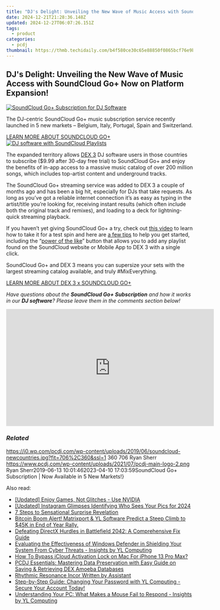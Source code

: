 ```yaml
---
title: "DJ's Delight: Unveiling the New Wave of Music Access with SoundCloud Go+ Now on Platform Expansion!"
date: 2024-12-21T21:28:36.148Z
updated: 2024-12-27T06:07:26.151Z
tags:
  - product
categories:
  - pcdj
thumbnail: https://thmb.techidaily.com/b4f580ce30c65e88850f0865bcf76e9b30f93eff5e8a5ffb4e4a9c4a1397858e.jpg
---
```


## DJ's Delight: Unveiling the New Wave of Music Access with SoundCloud Go+ Now on Platform Expansion!

[![SoundCloud Go+ Subscription for DJ Software](https://i0.wp.com/pcdj.com/wp-content/uploads/2019/06/soundcloud-newcountries.jpg?resize=706%2C321&ssl=1)](https://i0.wp.com/pcdj.com/wp-content/uploads/2019/06/soundcloud-newcountries.jpg?fit=706%2C360&ssl=1 "SoundCloud Go+ Subscription for DJ Software")

The DJ-centric SoundCloud Go+ music subscription service recently launched in 5 new markets – Belgium, Italy, Portugal, Spain and Switzerland.

[LEARN MORE ABOUT SOUNDCLOUD GO+ ![DJ software with SoundCloud Playlists](https://i0.wp.com/pcdj.com/wp-content/uploads/2019/05/soundcloudgo-dex3-playlistrs.jpg?fit=300%2C300&ssl=1 "DJ software with SoundCloud Playlists")](https://tools.techidaily.com/pcdj/products/)

The expanded territory allows [DEX 3](https://tools.techidaily.com/pcdj/products/) DJ software users in those countries to subscribe ($9.99 after 30-day free trial) to SoundCloud Go+ and enjoy the benefits of in-app access to a massive music catalog of over 200 million songs, which includes top-artist content and underground tracks.

The SoundCloud Go+ streaming service was added to DEX 3 a couple of months ago and has been a big hit, especially for DJs that take requests. As long as you’ve got a reliable internet connection it’s as easy as typing in the artist/title you’re looking for, receiving instant results (which often include both the original track and remixes), and loading to a deck for lightning-quick streaming playback.

If you haven’t yet giving SoundCloud Go+ a try, check out [this video](https://www.youtube.com/watch?v=Vzz-uiuyixk) to learn how to take it for a test spin and here are [a few tips](https://tools.techidaily.com/pcdj/products/) to help you get started, including the “[power of the like](https://tools.techidaily.com/pcdj/products/)” button that allows you to add any playlist found on the SoundCloud website or Mobile App to DEX 3 with a single click.

SoundCloud Go+ and DEX 3 means you can supersize your sets with the largest streaming catalog available, and truly #MixEverything.

[LEARN MORE ABOUT DEX 3 x SOUNDCLOUD GO+](https://tools.techidaily.com/pcdj/products/)

_Have questions about the **SoundCloud Go+ Subscription** and how it works in our **DJ software**? Please leave them in the comments section below!_

<!-- affiliate ads begin -->
<iframe width="560" height="315" src="https://www.youtube.com/embed/kZVDkvMZvP4?si=xAugrCf-Ud6EMMpm" title="YouTube video player" frameborder="0" allow="accelerometer; autoplay; clipboard-write; encrypted-media; gyroscope; picture-in-picture; web-share" referrerpolicy="strict-origin-when-cross-origin" allowfullscreen></iframe>
<!-- affiliate ads end -->

### _Related_

https://i0.wp.com/pcdj.com/wp-content/uploads/2019/06/soundcloud-newcountries.jpg?fit=706%2C360&ssl=1 360 706 Ryan Sherr https://www.pcdj.com/wp-content/uploads/2021/07/pcdj-main-logo-2.png Ryan Sherr2019-06-13 10:01:462023-04-10 17:03:59SoundCloud Go+ Subscription | Now Available in 5 New Markets!}

<ins class="adsbygoogle"
     style="display:block"
     data-ad-format="autorelaxed"
     data-ad-client="ca-pub-7571918770474297"
     data-ad-slot="1223367746"></ins>

<ins class="adsbygoogle"
     style="display:block"
     data-ad-client="ca-pub-7571918770474297"
     data-ad-slot="8358498916"
     data-ad-format="auto"
     data-full-width-responsive="true"></ins>

<span class="atpl-alsoreadstyle">Also read:</span>
<div><ul>
<li><a href="https://desktop-recording.techidaily.com/updated-enjoy-games-not-glitches-use-nvidia/"><u>[Updated] Enjoy Games, Not Glitches - Use NVIDIA</u></a></li>
<li><a href="https://instagram-clips.techidaily.com/updated-instagram-glimpses-identifying-who-sees-your-pics-for-2024/"><u>[Updated] Instagram Glimpses Identifying Who Sees Your Pics for 2024</u></a></li>
<li><a href="https://extra-resources.techidaily.com/7-steps-to-sensational-surprise-revelation/"><u>7 Steps to Sensational Surprise Revelation</u></a></li>
<li><a href="https://discover-bits.techidaily.com/bitcoin-boom-alert-matrixport-and-yl-software-predict-a-steep-climb-to-45k-in-end-of-year-rally/"><u>Bitcoin Boom Alert! Matrixport & YL Software Predict a Steep Climb to $45K in End of Year Rally.</u></a></li>
<li><a href="https://win-blog.techidaily.com/defeating-directx-hurdles-in-battlefield-2042-a-comprehensive-fix-guide/"><u>Defeating DirectX Hurdles in Battlefield 2042: A Comprehensive Fix Guide</u></a></li>
<li><a href="https://discover-bits.techidaily.com/evaluating-the-effectiveness-of-windows-defender-in-shielding-your-system-from-cyber-threats-insights-by-yl-computing/"><u>Evaluating the Effectiveness of Windows Defender in Shielding Your System From Cyber Threats - Insights by YL Computing</u></a></li>
<li><a href="https://activate-lock.techidaily.com/how-to-bypass-icloud-activation-lock-on-mac-for-iphone-13-pro-max-by-drfone-ios/"><u>How To Bypass iCloud Activation Lock on Mac For iPhone 13 Pro Max?</u></a></li>
<li><a href="https://discover-bits.techidaily.com/pcdj-essentials-mastering-data-preservation-with-easy-guide-on-saving-and-retrieving-dex-amoeba-databases/"><u>PCDJ Essentials: Mastering Data Preservation with Easy Guide on Saving & Retrieving DEX Amoeba Databases</u></a></li>
<li><a href="https://extra-hints.techidaily.com/rhythmic-resonance-incor-written-by-assistant/"><u>Rhythmic Resonance Incor Written by Assistant</u></a></li>
<li><a href="https://discover-bits.techidaily.com/step-by-step-guide-changing-your-password-with-yl-computing-secure-your-account-today/"><u>Step-by-Step Guide: Changing Your Password with YL Computing - Secure Your Account Today!</u></a></li>
<li><a href="https://discover-bits.techidaily.com/understanding-your-pc-what-makes-a-mouse-fail-to-respond-insights-by-yl-computing/"><u>Understanding Your PC: What Makes a Mouse Fail to Respond - Insights by YL Computing</u></a></li>
</ul></div>

